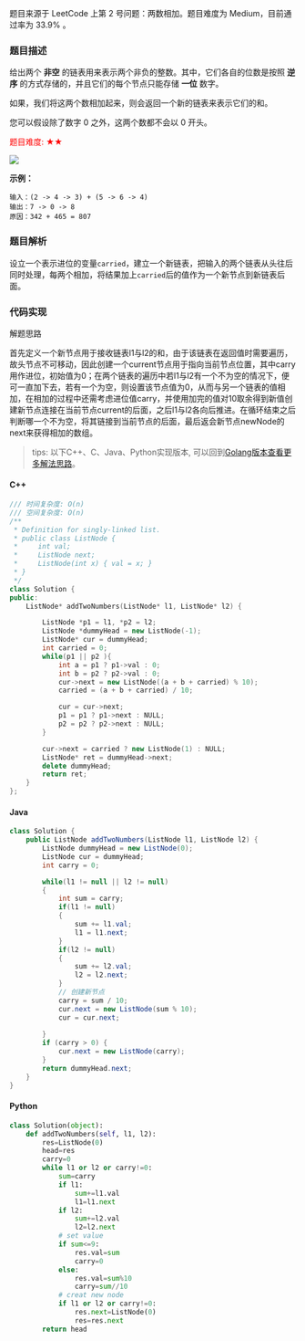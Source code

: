 题目来源于 LeetCode 上第 2 号问题：两数相加。题目难度为 Medium，目前通过率为 33.9% 。

### 题目描述

给出两个 **非空** 的链表用来表示两个非负的整数。其中，它们各自的位数是按照 **逆序** 的方式存储的，并且它们的每个节点只能存储 **一位** 数字。

如果，我们将这两个数相加起来，则会返回一个新的链表来表示它们的和。

您可以假设除了数字 0 之外，这两个数都不会以 0 开头。

<font color=#FF000 >题目难度: ★★</font>

![](https://images.xiaozhuanlan.com/uploads/photo/2022/3e4c9739-0b0e-4b89-875f-e5b9faca4dc7.png)


**示例：**

```
输入：(2 -> 4 -> 3) + (5 -> 6 -> 4)
输出：7 -> 0 -> 8
原因：342 + 465 = 807
```

### 题目解析

设立一个表示进位的变量`carried`，建立一个新链表，把输入的两个链表从头往后同时处理，每两个相加，将结果加上`carried`后的值作为一个新节点到新链表后面。


### 代码实现

解题思路

首先定义一个新节点用于接收链表l1与l2的和，由于该链表在返回值时需要遍历，故头节点不可移动，因此创建一个current节点用于指向当前节点位置，其中carry用作进位，初始值为0；在两个链表的遍历中若l1与l2有一个不为空的情况下，便可一直加下去，若有一个为空，则设置该节点值为0，从而与另一个链表的值相加，在相加的过程中还需考虑进位值carry，并使用加完的值对10取余得到新值创建新节点连接在当前节点current的后面，之后l1与l2各向后推进。在循环结束之后判断哪一个不为空，将其链接到当前节点的后面，最后返会新节点newNode的next来获得相加的数组。

> tips: 以下C++、C、Java、Python实现版本, 可以回到[Golang版本查看更多解法思路](/leetcode/002_两数相加.md)。

#### C++
```c++
/// 时间复杂度: O(n)
/// 空间复杂度: O(n)
/**
 * Definition for singly-linked list.
 * public class ListNode {
 *     int val;
 *     ListNode next;
 *     ListNode(int x) { val = x; }
 * }
 */
class Solution {
public:
    ListNode* addTwoNumbers(ListNode* l1, ListNode* l2) {

        ListNode *p1 = l1, *p2 = l2;
        ListNode *dummyHead = new ListNode(-1);
        ListNode* cur = dummyHead;
        int carried = 0;
        while(p1 || p2 ){
            int a = p1 ? p1->val : 0;
            int b = p2 ? p2->val : 0;
            cur->next = new ListNode((a + b + carried) % 10);
            carried = (a + b + carried) / 10;

            cur = cur->next;
            p1 = p1 ? p1->next : NULL;
            p2 = p2 ? p2->next : NULL;
        }

        cur->next = carried ? new ListNode(1) : NULL;
        ListNode* ret = dummyHead->next;
        delete dummyHead;
        return ret;
    }
};

```
#### Java
```java
class Solution {
    public ListNode addTwoNumbers(ListNode l1, ListNode l2) {
        ListNode dummyHead = new ListNode(0);
        ListNode cur = dummyHead;
        int carry = 0;

        while(l1 != null || l2 != null)
        {
            int sum = carry;
            if(l1 != null)
            {
                sum += l1.val;
                l1 = l1.next;
            }
            if(l2 != null)
            {
                sum += l2.val;
                l2 = l2.next;
            }
            // 创建新节点
            carry = sum / 10;
            cur.next = new ListNode(sum % 10);
            cur = cur.next;
    
        }
        if (carry > 0) {
            cur.next = new ListNode(carry);
        }
        return dummyHead.next;
    }
}
```
#### Python
```python
class Solution(object):
    def addTwoNumbers(self, l1, l2):
        res=ListNode(0)
        head=res
        carry=0
        while l1 or l2 or carry!=0:
            sum=carry
            if l1:
                sum+=l1.val
                l1=l1.next
            if l2:
                sum+=l2.val
                l2=l2.next
            # set value
            if sum<=9:
                res.val=sum
                carry=0
            else:
                res.val=sum%10
                carry=sum//10
            # creat new node
            if l1 or l2 or carry!=0:
                res.next=ListNode(0)
                res=res.next
        return head
```